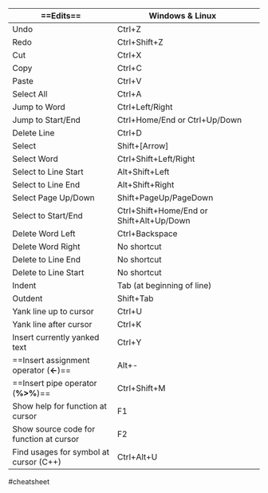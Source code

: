 
| ==Edits==                               | Windows & Linux                          |     |
| --------------------------------------- | ---------------------------------------- | --- |
| Undo                                    | Ctrl+Z                                   |     |
| Redo                                    | Ctrl+Shift+Z                             |     |
| Cut                                     | Ctrl+X                                   |     |
| Copy                                    | Ctrl+C                                   |     |
| Paste                                   | Ctrl+V                                   |     |
| Select All                              | Ctrl+A                                   |     |
| Jump to Word                            | Ctrl+Left/Right                          |     |
| Jump to Start/End                       | Ctrl+Home/End or Ctrl+Up/Down            |     |
| Delete Line                             | Ctrl+D                                   |     |
| Select                                  | Shift+[Arrow]                            |     |
| Select Word                             | Ctrl+Shift+Left/Right                    |     |
| Select to Line Start                    | Alt+Shift+Left                           |     |
| Select to Line End                      | Alt+Shift+Right                          |     |
| Select Page Up/Down                     | Shift+PageUp/PageDown                    |     |
| Select to Start/End                     | Ctrl+Shift+Home/End or Shift+Alt+Up/Down |     |
| Delete Word Left                        | Ctrl+Backspace                           |     |
| Delete Word Right                       | No shortcut                              |     |
| Delete to Line End                      | No shortcut                              |     |
| Delete to Line Start                    | No shortcut                              |     |
| Indent                                  | Tab (at beginning of line)               |     |
| Outdent                                 | Shift+Tab                                |     |
| Yank line up to cursor                  | Ctrl+U                                   |     |
| Yank line after cursor                  | Ctrl+K                                   |     |
| Insert currently yanked text            | Ctrl+Y                                   |     |
| ==Insert assignment operator (**<-**)== | Alt+-                                    |     |
| ==Insert pipe operator (**%>%**)==      | Ctrl+Shift+M                             |     |
| Show help for function at cursor        | F1                                       |     |
| Show source code for function at cursor | F2                                       |     |
| Find usages for symbol at cursor (C++)  | Ctrl+Alt+U                               |     |

#cheatsheet 